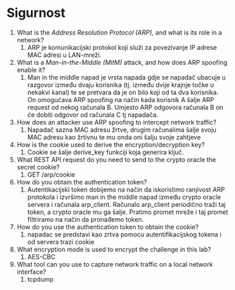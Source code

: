 # Sigurnost

1. What is the *Address Resolution Protocol (ARP),* and what is its role in a network?
    1. ARP je komunikacijski protokol koji služi za povezivanje IP adrese MAC adresi u LAN-mreži.
2. What is a *Man-in-the-Middle (MitM)* attack, and how does ARP spoofing enable it?
    1. Man in the middle napad je vrsta napada gdje se napadač ubacuje u razgovor između dvaju korisnika (tj. između dvije krajnje točke u nekakvi kanal) te se pretvara da je on bilo koji od ta dva korisnika. On omogućava ARP spoofing na način kada korisnik A šalje ARP request od nekog računala B. Umjesto ARP odgovora računala B on će dobiti odgovor od računala C tj napadača.
3. How does an attacker use ARP spoofing to intercept network traffic?
    1. Napadač sazna MAC adresu žrtve, drugim računalima šalje svoju MAC adresu kao žrtivnu te mu onda oni šalju svoje zahtjeve
4. How is the cookie used to derive the encryption/decryption key?
    1. Cookie se šalje derive_key funkciji koja generira ključ.
5. What REST API request do you need to send to the crypto oracle the secret cookie?
    1. GET /arp/cookie
6. How do you obtain the authentication token?
    1. Autentikacijski token dobijemo na način da iskoristimo ranjivost ARP protokola i izvršimo man  in the middle napad između crypto oracle servera i računala arp_client. Računalo arp_client periodično traži taj token, a crypto oracle mu ga šalje. Pratimo promet mreže i taj promet filtriramo na način da pronađemo token.
7. How do you use the authentication token to obtain the cookie?
    1. napadac se predstavi kao zrtva pomocu autentifikacijskog tokena i od servera trazi cookie
8. What encryption mode is used to encrypt the challenge in this lab?
    1. AES-CBC
9. What tool can you use to capture network traffic on a local network interface?
    1. tcpdump